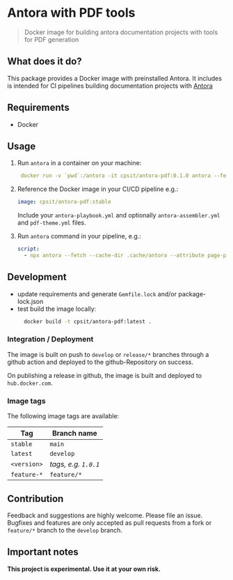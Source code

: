 # Antora with PDF tools 

> Docker image for building antora documentation projects with tools for PDF generation
## What does it do?

This package provides a Docker image with preinstalled Antora. It includes is intended for CI pipelines building documentation
projects with [Antora][antora]

## Requirements

* Docker

## Usage
    
1. Run `antora` in a container on your machine:
    ```yaml
     docker run -v `pwd`:/antora -it cpsit/antora-pdf:0.1.0 antora --fetch --to-dir public antora-playbook.yml 
    ```

2. Reference the Docker image in your CI/CD pipeline e.g.:
    ```yaml
    image: cpsit/antora-pdf:stable
    ```
    Include your `antora-playbook.yml` and optionally `antora-assembler.yml` and `pdf-theme.yml` files.

3. Run `antora` command in your pipeline, e.g.:
    ```yaml
    script: 
      - npx antora --fetch --cache-dir .cache/antora --attribute page-pagination= --to-dir public antora-playbook.yml
     ```

## Development 


* update requirements and generate `Gemfile.lock` and/or package-lock.json 
* test build the image locally:
    ```bash
      docker build -t cpsit/antora-pdf:latest . 
    ```
### Integration / Deployment

The image is built on push to `develop` or `release/*` branches through a github action
and deployed to the github-Repository on success.

On publishing a release in github, the image is built and deployed to `hub.docker.com`. 

### Image tags

The following image tags are available:

| Tag         | Branch name          |
|-------------|----------------------|
| `stable`    | `main`               |
| `latest`    | `develop`            |
| `<version>` | _tags, e.g. `1.0.1`_ |
| `feature-*` | `feature/*`          |


## Contribution
Feedback and suggestions are highly welcome. Please file an issue.   
Bugfixes and features are only accepted as pull requests from a fork or `feature/*` branch to the `develop` branch.

## Important notes

**This project is experimental. Use it at your own risk.**

[antora]: https://antora.org/
[3]: https://hub.docker.com/r/cpsit/antora-pdf

